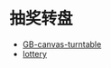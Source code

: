抽奖转盘
========

- [GB-canvas-turntable](https://github.com/givebest/GB-canvas-turntable)
- [lottery](https://github.com/94cstyles/lottery)
